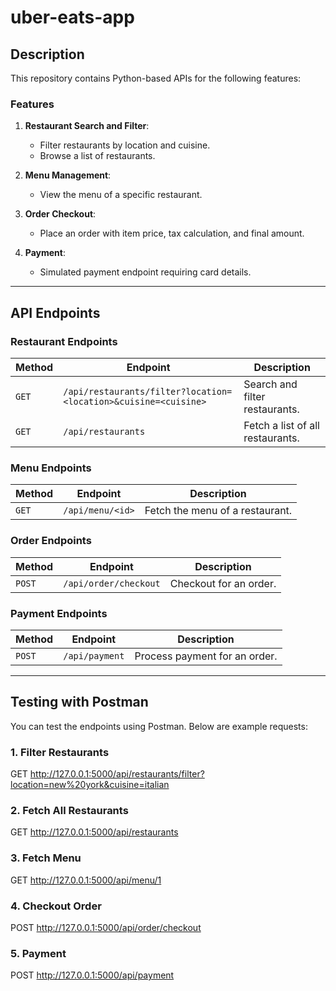 # uber-eats-app

## **Description**
This repository contains Python-based APIs for the following features:

### **Features**
1. **Restaurant Search and Filter**:
   - Filter restaurants by location and cuisine.
   - Browse a list of restaurants.

2. **Menu Management**:
   - View the menu of a specific restaurant.

3. **Order Checkout**:
   - Place an order with item price, tax calculation, and final amount.

4. **Payment**:
   - Simulated payment endpoint requiring card details.

---

## **API Endpoints**

### **Restaurant Endpoints**
| Method | Endpoint                                             | Description                      |
|--------|------------------------------------------------------|----------------------------------|
| `GET`  | `/api/restaurants/filter?location=<location>&cuisine=<cuisine>` | Search and filter restaurants.   |
| `GET`  | `/api/restaurants`                                   | Fetch a list of all restaurants. |

### **Menu Endpoints**
| Method | Endpoint       | Description                      |
|--------|----------------|----------------------------------|
| `GET`  | `/api/menu/<id>` | Fetch the menu of a restaurant. |

### **Order Endpoints**
| Method | Endpoint             | Description                       |
|--------|----------------------|-----------------------------------|
| `POST` | `/api/order/checkout`| Checkout for an order.           |

### **Payment Endpoints**
| Method | Endpoint       | Description                       |
|--------|----------------|-----------------------------------|
| `POST` | `/api/payment` | Process payment for an order.    |

---

## **Testing with Postman**

You can test the endpoints using Postman. Below are example requests:

### **1. Filter Restaurants**

GET http://127.0.0.1:5000/api/restaurants/filter?location=new%20york&cuisine=italian

### **2. Fetch All Restaurants**

GET http://127.0.0.1:5000/api/restaurants

### **3. Fetch Menu**

GET http://127.0.0.1:5000/api/menu/1

### **4. Checkout Order**

POST http://127.0.0.1:5000/api/order/checkout

### **5. Payment**

POST http://127.0.0.1:5000/api/payment
